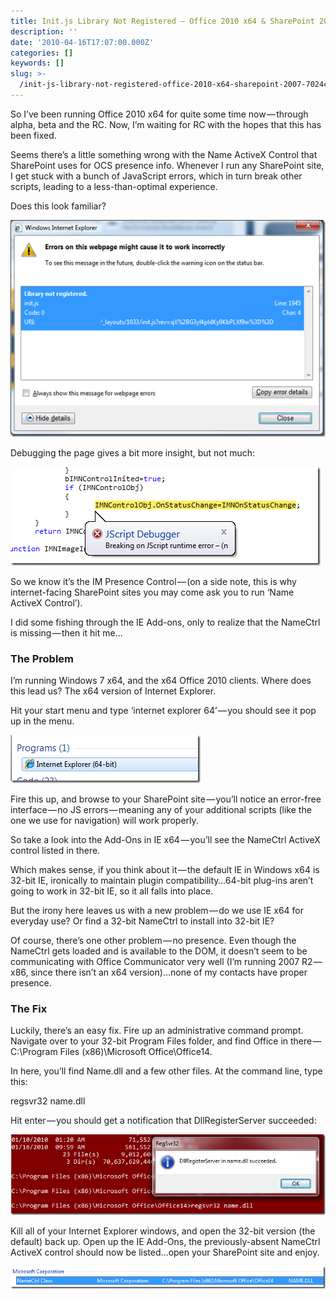 ```yaml
---
title: Init.js Library Not Registered — Office 2010 x64 & SharePoint 2007
description: ''
date: '2010-04-16T17:07:00.000Z'
categories: []
keywords: []
slug: >-
  /init-js-library-not-registered-office-2010-x64-sharepoint-2007-7024c13c6483
---
```


So I’ve been running Office 2010 x64 for quite some time now — through alpha, beta and the RC. Now, I’m waiting for RC with the hopes that this has been fixed.

Seems there’s a little something wrong with the Name ActiveX Control that SharePoint uses for OCS presence info. Whenever I run any SharePoint site, I get stuck with a bunch of JavaScript errors, which in turn break other scripts, leading to a less-than-optimal experience.

Does this look familiar?

![image](/img/0_nbGrPeXbQNMmZMaT.png)

Debugging the page gives a bit more insight, but not much:

![image](/img/0_52q5_9DVwPPsWPdj.png)

So we know it’s the IM Presence Control — (on a side note, this is why internet-facing SharePoint sites you may come ask you to run ‘Name ActiveX Control’).

I did some fishing through the IE Add-ons, only to realize that the NameCtrl is missing — then it hit me…

### The Problem

I’m running Windows 7 x64, and the x64 Office 2010 clients. Where does this lead us? The x64 version of Internet Explorer.

Hit your start menu and type ‘internet explorer 64’ — you should see it pop up in the menu.

![image](/img/0_3uLGN4IkO4R7-ViR.png)

Fire this up, and browse to your SharePoint site — you’ll notice an error-free interface — no JS errors — meaning any of your additional scripts (like the one we use for navigation) will work properly.

So take a look into the Add-Ons in IE x64 — you’ll see the NameCtrl ActiveX control listed in there.

Which makes sense, if you think about it — the default IE in Windows x64 is 32-bit IE, ironically to maintain plugin compatibility…64-bit plug-ins aren’t going to work in 32-bit IE, so it all falls into place.

But the irony here leaves us with a new problem — do we use IE x64 for everyday use? Or find a 32-bit NameCtrl to install into 32-bit IE?

Of course, there’s one other problem — no presence. Even though the NameCtrl gets loaded and is available to the DOM, it doesn’t seem to be communicating with Office Communicator very well (I’m running 2007 R2 — x86, since there isn’t an x64 version)…none of my contacts have proper presence.

### The Fix

Luckily, there’s an easy fix. Fire up an administrative command prompt. Navigate over to your 32-bit Program Files folder, and find Office in there — C:\\Program Files (x86)\\Microsoft Office\\Office14.

In here, you’ll find Name.dll and a few other files. At the command line, type this:

regsvr32 name.dll

Hit enter — you should get a notification that DllRegisterServer succeeded:

![image](/img/0_0OSY5Eu7eUz5u4UN.png)

Kill all of your Internet Explorer windows, and open the 32-bit version (the default) back up. Open up the IE Add-Ons, the previously-absent NameCtrl ActiveX control should now be listed…open your SharePoint site and enjoy.

![image](/img/0_Q-Xt-kCEORGeuvSb.png)